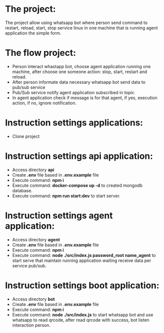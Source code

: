 The project:
=============

The project allow using whatsapp bot where person send command to restart, reload, start, stop service linux in one machine that is running agent application the simple form.

The flow project:
=================
- Person interact whastapp bot, choose agent application running one machine, after choose one someone action: stop, start, restart and reload.
- After person informate data necessary whatsapp bot send data to pub/sub service
- Pub/Sub service notify agent application subscribed in topic
- In agent application check if message is for that agent, if yes, execution action, if no, ignore notification.

Instruction settings applications:
==================================
- Clone project

Instruction settings api application:
=====================================
- Access directory **api**
- Create **.env** file based in **.env.example** file
- Execute command: **npm i**
- Execute command: **docker-compose up -d** to created mongodb database.
- Execute command: **npm run start:dev** to start server.


Instruction settings agent application:
=======================================
- Access directory **agent**
- Create **.env** file based in **.env.example** file
- Execute command: **npm i**
- Execute command: **node ./src/index.js password_root name_agent** to start serve that maintain running application waiting receive data per service pub/sub.

Instruction settings boot application:
=======================================
- Access directory **bot**
- Create **.env** file based in **.env.example** file
- Execute command: **npm i**
- Execute command: **node ./src/index.js** to start whatsapp bot and use whatsapp to read qrcode, after read qrcode with success, bot listen interaction person.